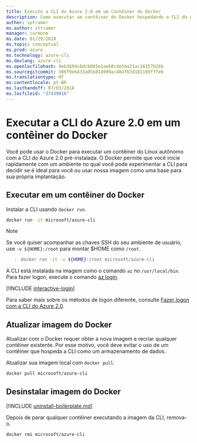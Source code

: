 ```yaml
---
title: Execute a CLI do Azure 2.0 em um Contêiner do Docker
description: Como executar um contêiner do Docker hospedando a CLI do Azure 2.0
author: sptramer
ms.author: sttramer
manager: carmonm
ms.date: 01/29/2018
ms.topic: conceptual
ms.prod: azure
ms.technology: azure-cli
ms.devlang: azure-cli
ms.openlocfilehash: 0eb3694c8dcb085e1aeb8cde54a21ac16157b26b
ms.sourcegitcommit: 308f9eb433a05b814999ac404f63d181169fffeb
ms.translationtype: HT
ms.contentlocale: pt-BR
ms.lasthandoff: 07/03/2018
ms.locfileid: "37439816"
---
```

# <a name="run-azure-cli-20-in-a-docker-container"></a>Executar a CLI do Azure 2.0 em um contêiner do Docker

Você pode usar o Docker para executar um contêiner do Linux autônomo com a CLI do Azure 2.0 pré-instalada. O Docker permite que você inicie rapidamente com um ambiente no qual você pode experimentar a CLI para decidir se é ideal para você ou usar nossa imagem como uma base para sua própria implantação.

## <a name="run-in-a-docker-container"></a>Executar em um contêiner do Docker

Instalar a CLI usando `docker run`.

   ```bash
   docker run -it microsoft/azure-cli
   ```

> [!NOTE]
> Se você quiser acompanhar as chaves SSH do seu ambiente de usuário, use `-v ${HOME}:/root` para montar $HOME como `/root`.

> ```bash
> docker run -it -v ${HOME}:/root microsoft/azure-cli
> ```

A CLI está instalada na imagem como o comando `az` no `/usr/local/bin`. Para fazer logon, execute o comando [az login](/cli/azure/reference-index#az-login).

[!INCLUDE [interactive-login](includes/interactive-login.md)]

Para saber mais sobre os métodos de logon diferente, consulte [Fazer logon com a CLI do Azure 2.0](authenticate-azure-cli.md).


## <a name="update-docker-image"></a>Atualizar imagem do Docker

Atualizar com o Docker requer obter a nova imagem e recriar qualquer contêiner existente. Por esse motivo, você deve evitar o uso de um contêiner que hospeda a CLI como um armazenamento de dados.

Atualizar sua imagem local com `docker pull`.

```bash
docker pull microsoft/azure-cli
```

## <a name="uninstall-docker-image"></a>Desinstalar imagem do Docker

[!INCLUDE [uninstall-boilerplate.md](includes/uninstall-boilerplate.md)]

Depois de parar qualquer contêiner executando a imagem da CLI, remova-o.

```bash
docker rmi microsoft/azure-cli
```
